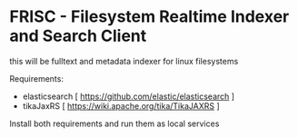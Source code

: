 # FRISC - Filesystem Realtime Indexer and Search Client

this will be fulltext and metadata indexer for linux filesystems

Requirements:
  * elasticsearch [ https://github.com/elastic/elasticsearch ]
  * tikaJaxRS [ https://wiki.apache.org/tika/TikaJAXRS ]
  
Install both requirements and run them as local services 
